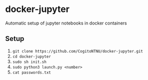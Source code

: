 # docker-jupyter
Automatic setup of jupyter notebooks in docker containers

## Setup
1. `git clone https://github.com/CogitoNTNU/docker-jupyter.git`
2. `cd docker-jupyter`
3. `sudo sh init.sh`
4. `sudo python3 launch.py <number>`
5. `cat passwords.txt`
